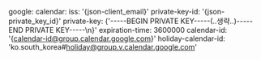google:
  calendar:
    iss: '{json-client_email}'
    private-key-id: '{json-private_key_id}'
    private-key: {'-----BEGIN PRIVATE KEY-----\(..생략..)-----END PRIVATE KEY-----\n}'
    expiration-time: 3600000
    calendar-id: '{calendar-id@group.calendar.google.com}'
    holiday-calendar-id: 'ko.south_korea#holiday@group.v.calendar.google.com'
